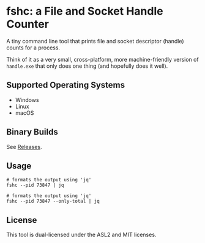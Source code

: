 # fshc: a File and Socket Handle Counter

A tiny command line tool that prints file and socket descriptor (handle)
counts for a process.

Think of it as a very small, cross-platform, more machine-friendly version of `handle.exe`
that only does one thing (and hopefully does it well).

## Supported Operating Systems

 * Windows
 * Linux
 * macOS


## Binary Builds

See [Releases](https://github.com/rabbitmq/fshc/releases).


## Usage

``` shell
# formats the output using 'jq'
fshc --pid 73847 | jq
```

``` shell
# formats the output using 'jq'
fshc --pid 73847 --only-total | jq
```

## License

This tool is dual-licensed under the ASL2 and MIT licenses.
